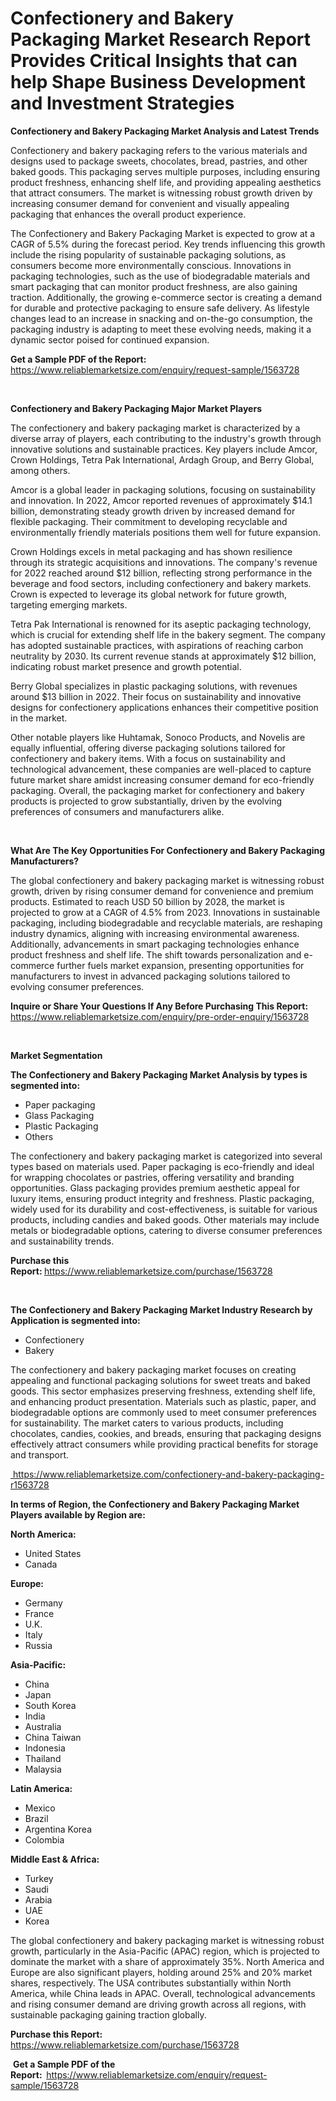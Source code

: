 <p><h1>Confectionery and Bakery Packaging Market Research Report Provides Critical Insights that can help Shape Business Development and Investment Strategies</h1></p><p><strong>Confectionery and Bakery Packaging Market Analysis and Latest Trends</strong></p>
<p><p>Confectionery and bakery packaging refers to the various materials and designs used to package sweets, chocolates, bread, pastries, and other baked goods. This packaging serves multiple purposes, including ensuring product freshness, enhancing shelf life, and providing appealing aesthetics that attract consumers. The market is witnessing robust growth driven by increasing consumer demand for convenient and visually appealing packaging that enhances the overall product experience.</p><p>The Confectionery and Bakery Packaging Market is expected to grow at a CAGR of 5.5% during the forecast period. Key trends influencing this growth include the rising popularity of sustainable packaging solutions, as consumers become more environmentally conscious. Innovations in packaging technologies, such as the use of biodegradable materials and smart packaging that can monitor product freshness, are also gaining traction. Additionally, the growing e-commerce sector is creating a demand for durable and protective packaging to ensure safe delivery. As lifestyle changes lead to an increase in snacking and on-the-go consumption, the packaging industry is adapting to meet these evolving needs, making it a dynamic sector poised for continued expansion.</p></p>
<p><strong>Get a Sample PDF of the Report:&nbsp;</strong> <a href="https://www.reliablemarketsize.com/enquiry/request-sample/1563728?utm_campaign=2462&utm_medium=2&utm_source=Github&utm_content=ia&utm_term=19042025&utm_id=confectionery-and-bakery-packaging">https://www.reliablemarketsize.com/enquiry/request-sample/1563728</a></p>
<p>&nbsp;</p>
<p><strong>Confectionery and Bakery Packaging Major Market Players</strong></p>
<p><p>The confectionery and bakery packaging market is characterized by a diverse array of players, each contributing to the industry's growth through innovative solutions and sustainable practices. Key players include Amcor, Crown Holdings, Tetra Pak International, Ardagh Group, and Berry Global, among others.</p><p>Amcor is a global leader in packaging solutions, focusing on sustainability and innovation. In 2022, Amcor reported revenues of approximately $14.1 billion, demonstrating steady growth driven by increased demand for flexible packaging. Their commitment to developing recyclable and environmentally friendly materials positions them well for future expansion.</p><p>Crown Holdings excels in metal packaging and has shown resilience through its strategic acquisitions and innovations. The company's revenue for 2022 reached around $12 billion, reflecting strong performance in the beverage and food sectors, including confectionery and bakery markets. Crown is expected to leverage its global network for future growth, targeting emerging markets.</p><p>Tetra Pak International is renowned for its aseptic packaging technology, which is crucial for extending shelf life in the bakery segment. The company has adopted sustainable practices, with aspirations of reaching carbon neutrality by 2030. Its current revenue stands at approximately $12 billion, indicating robust market presence and growth potential.</p><p>Berry Global specializes in plastic packaging solutions, with revenues around $13 billion in 2022. Their focus on sustainability and innovative designs for confectionery applications enhances their competitive position in the market.</p><p>Other notable players like Huhtamak, Sonoco Products, and Novelis are equally influential, offering diverse packaging solutions tailored for confectionery and bakery items. With a focus on sustainability and technological advancement, these companies are well-placed to capture future market share amidst increasing consumer demand for eco-friendly packaging. Overall, the packaging market for confectionery and bakery products is projected to grow substantially, driven by the evolving preferences of consumers and manufacturers alike.</p></p>
<p>&nbsp;</p>
<p><strong>What Are The Key Opportunities For Confectionery and Bakery Packaging Manufacturers?</strong></p>
<p><p>The global confectionery and bakery packaging market is witnessing robust growth, driven by rising consumer demand for convenience and premium products. Estimated to reach USD 50 billion by 2028, the market is projected to grow at a CAGR of 4.5% from 2023. Innovations in sustainable packaging, including biodegradable and recyclable materials, are reshaping industry dynamics, aligning with increasing environmental awareness. Additionally, advancements in smart packaging technologies enhance product freshness and shelf life. The shift towards personalization and e-commerce further fuels market expansion, presenting opportunities for manufacturers to invest in advanced packaging solutions tailored to evolving consumer preferences.</p></p>
<p><strong>Inquire or Share Your Questions If Any Before Purchasing This Report:</strong> <a href="https://www.reliablemarketsize.com/enquiry/pre-order-enquiry/1563728?utm_campaign=2462&utm_medium=2&utm_source=Github&utm_content=ia&utm_term=19042025&utm_id=confectionery-and-bakery-packaging">https://www.reliablemarketsize.com/enquiry/pre-order-enquiry/1563728</a></p>
<p>&nbsp;</p>
<p><strong>Market Segmentation</strong></p>
<p><strong>The Confectionery and Bakery Packaging Market Analysis by types is segmented into:</strong></p>
<p><ul><li>Paper packaging</li><li>Glass Packaging</li><li>Plastic Packaging</li><li>Others</li></ul></p>
<p><p>The confectionery and bakery packaging market is categorized into several types based on materials used. Paper packaging is eco-friendly and ideal for wrapping chocolates or pastries, offering versatility and branding opportunities. Glass packaging provides premium aesthetic appeal for luxury items, ensuring product integrity and freshness. Plastic packaging, widely used for its durability and cost-effectiveness, is suitable for various products, including candies and baked goods. Other materials may include metals or biodegradable options, catering to diverse consumer preferences and sustainability trends.</p></p>
<p><strong>Purchase this Report:&nbsp;</strong><a href="https://www.reliablemarketsize.com/purchase/1563728?utm_campaign=2462&utm_medium=2&utm_source=Github&utm_content=ia&utm_term=19042025&utm_id=confectionery-and-bakery-packaging">https://www.reliablemarketsize.com/purchase/1563728</a></p>
<p>&nbsp;</p>
<p><strong>The Confectionery and Bakery Packaging Market Industry Research by Application is segmented into:</strong></p>
<p><ul><li>Confectionery</li><li>Bakery</li></ul></p>
<p><p>The confectionery and bakery packaging market focuses on creating appealing and functional packaging solutions for sweet treats and baked goods. This sector emphasizes preserving freshness, extending shelf life, and enhancing product presentation. Materials such as plastic, paper, and biodegradable options are commonly used to meet consumer preferences for sustainability. The market caters to various products, including chocolates, candies, cookies, and breads, ensuring that packaging designs effectively attract consumers while providing practical benefits for storage and transport.</p></p>
<p><a href="https://www.reliablemarketsize.com/confectionery-and-bakery-packaging-r1563728?utm_campaign=2462&utm_medium=2&utm_source=Github&utm_content=ia&utm_term=19042025&utm_id=confectionery-and-bakery-packaging">&nbsp;https://www.reliablemarketsize.com/confectionery-and-bakery-packaging-r1563728</a></p>
<p><strong>In terms of Region, the Confectionery and Bakery Packaging Market Players available by Region are:</strong></p>
<p>
    <p> <strong> North America: </strong>
        <ul>
            <li>United States</li>
            <li>Canada</li>
        </ul>
        </p> 
    <p> <strong> Europe: </strong>
        <ul>
            <li>Germany</li>
            <li>France</li>
            <li>U.K.</li>
            <li>Italy</li>
            <li>Russia</li>
        </ul>
        </p> 
    <p> <strong> Asia-Pacific: </strong>
        <ul>
            <li>China</li>
            <li>Japan</li>
            <li>South Korea</li>
            <li>India</li>
            <li>Australia</li>
            <li>China Taiwan</li>
            <li>Indonesia</li>
            <li>Thailand</li>
            <li>Malaysia</li>
        </ul>
        </p> 
    <p> <strong> Latin America: </strong>
        <ul>
            <li>Mexico</li>
            <li>Brazil</li>
            <li>Argentina Korea</li>
            <li>Colombia</li>
        </ul>
        </p> 
    <p> <strong> Middle East & Africa: </strong>
        <ul>
            <li>Turkey</li>
            <li>Saudi</li>
            <li>Arabia</li>
            <li>UAE</li>
            <li>Korea</li>
        </ul>
    </p>
    </p>
<p><p>The global confectionery and bakery packaging market is witnessing robust growth, particularly in the Asia-Pacific (APAC) region, which is projected to dominate the market with a share of approximately 35%. North America and Europe are also significant players, holding around 25% and 20% market shares, respectively. The USA contributes substantially within North America, while China leads in APAC. Overall, technological advancements and rising consumer demand are driving growth across all regions, with sustainable packaging gaining traction globally.</p></p>
<p><strong>Purchase this Report: </strong><a href="https://www.reliablemarketsize.com/purchase/1563728?utm_campaign=2462&utm_medium=2&utm_source=Github&utm_content=ia&utm_term=19042025&utm_id=confectionery-and-bakery-packaging">https://www.reliablemarketsize.com/purchase/1563728</a></p>
<p>&nbsp;<strong>Get a Sample PDF of the Report:&nbsp;&nbsp;</strong><a href="https://www.reliablemarketsize.com/enquiry/request-sample/1563728?utm_campaign=2462&utm_medium=2&utm_source=Github&utm_content=ia&utm_term=19042025&utm_id=confectionery-and-bakery-packaging">https://www.reliablemarketsize.com/enquiry/request-sample/1563728</a></p>
<p><strong></strong></p>
<p><p></p><p></p><p></p></p>
